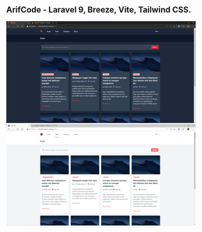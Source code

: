 ## ArifCode - Laravel 9, Breeze, Vite, Tailwind CSS.

![Screenshot 1](/screenshot/SS1-Dark.png)
![Screenshot 1](/screenshot/SS1-Light.png)
